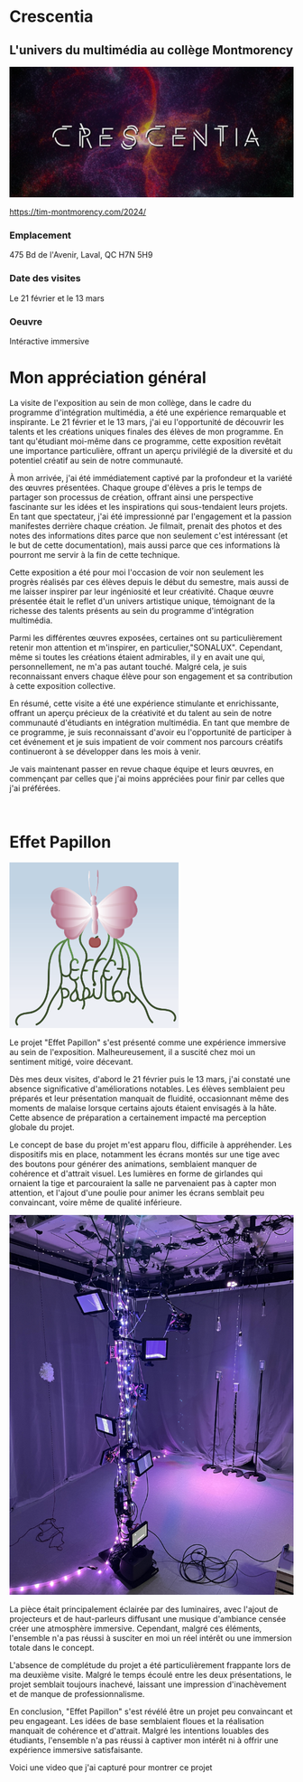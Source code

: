 # Crescentia
## L'univers du multimédia au collège Montmorency

![crescentia_image](medias/crescentia_image.png)

https://tim-montmorency.com/2024/
### Emplacement
475 Bd de l'Avenir, Laval, QC H7N 5H9
<br>

### Date des visites
Le 21 février et le 13 mars
<br>

### Oeuvre
Intéractive immersive

# Mon appréciation général 
La visite de l'exposition au sein de mon collège, dans le cadre du programme d'intégration multimédia, a été une expérience remarquable et inspirante. Le 21 février et le 13 mars, j'ai eu l'opportunité de découvrir les talents et les créations uniques finales des élèves de mon programme. En tant qu'étudiant moi-même dans ce programme, cette exposition revêtait une importance particulière, offrant un aperçu privilégié de la diversité et du potentiel créatif au sein de notre communauté.

À mon arrivée, j'ai été immédiatement captivé par la profondeur et la variété des œuvres présentées. Chaque groupe d'élèves a pris le temps de partager son processus de création, offrant ainsi une perspective fascinante sur les idées et les inspirations qui sous-tendaient leurs projets. En tant que spectateur, j'ai été impressionné par l'engagement et la passion manifestes derrière chaque création. Je filmait, prenait des photos et des notes des informations dites parce que non seulement c'est intéressant (et le but de cette documentation), mais aussi parce que ces informations là pourront me servir à la fin de cette technique.

Cette exposition a été pour moi l'occasion de voir non seulement les progrès réalisés par ces élèves depuis le début du semestre, mais aussi de me laisser inspirer par leur ingéniosité et leur créativité. Chaque œuvre présentée était le reflet d'un univers artistique unique, témoignant de la richesse des talents présents au sein du programme d'intégration multimédia.

Parmi les différentes œuvres exposées, certaines ont su particulièrement retenir mon attention et m'inspirer, en particulier,"SONALUX". Cependant, même si toutes les créations étaient admirables, il y en avait une qui, personnellement, ne m'a pas autant touché. Malgré cela, je suis reconnaissant envers chaque élève pour son engagement et sa contribution à cette exposition collective.

En résumé, cette visite a été une expérience stimulante et enrichissante, offrant un aperçu précieux de la créativité et du talent au sein de notre communauté d'étudiants en intégration multimédia. En tant que membre de ce programme, je suis reconnaissant d'avoir eu l'opportunité de participer à cet événement et je suis impatient de voir comment nos parcours créatifs continueront à se développer dans les mois à venir.

Je vais maintenant passer en revue chaque équipe et leurs œuvres, en commençant par celles que j'ai moins appréciées pour finir par celles que j'ai préférées.

<br>

# Effet Papillon

![papillion](medias/papillion.png)

Le projet "Effet Papillon" s'est présenté comme une expérience immersive au sein de l'exposition. Malheureusement, il a suscité chez moi un sentiment mitigé, voire décevant.

Dès mes deux visites, d'abord le 21 février puis le 13 mars, j'ai constaté une absence significative d'améliorations notables. Les élèves semblaient peu préparés et leur présentation manquait de fluidité, occasionnant même des moments de malaise lorsque certains ajouts étaient envisagés à la hâte. Cette absence de préparation a certainement impacté ma perception globale du projet.

Le concept de base du projet m'est apparu flou, difficile à appréhender. Les dispositifs mis en place, notamment les écrans montés sur une tige avec des boutons pour générer des animations, semblaient manquer de cohérence et d'attrait visuel. Les lumières en forme de girlandes qui ornaient la tige et parcouraient la salle ne parvenaient pas à capter mon attention, et l'ajout d'une poulie pour animer les écrans semblait peu convaincant, voire même de qualité inférieure.

![arbre](medias/arbre.png)

La pièce était principalement éclairée par des luminaires, avec l'ajout de projecteurs et de haut-parleurs diffusant une musique d'ambiance censée créer une atmosphère immersive. Cependant, malgré ces éléments, l'ensemble n'a pas réussi à susciter en moi un réel intérêt ou une immersion totale dans le concept.

L'absence de complétude du projet a été particulièrement frappante lors de ma deuxième visite. Malgré le temps écoulé entre les deux présentations, le projet semblait toujours inachevé, laissant une impression d'inachèvement et de manque de professionnalisme.

En conclusion, "Effet Papillon" s'est révélé être un projet peu convaincant et peu engageant. Les idées de base semblaient floues et la réalisation manquait de cohérence et d'attrait. Malgré les intentions louables des étudiants, l'ensemble n'a pas réussi à captiver mon intérêt ni à offrir une expérience immersive satisfaisante.

Voici une video que j'ai capturé pour montrer ce projet





